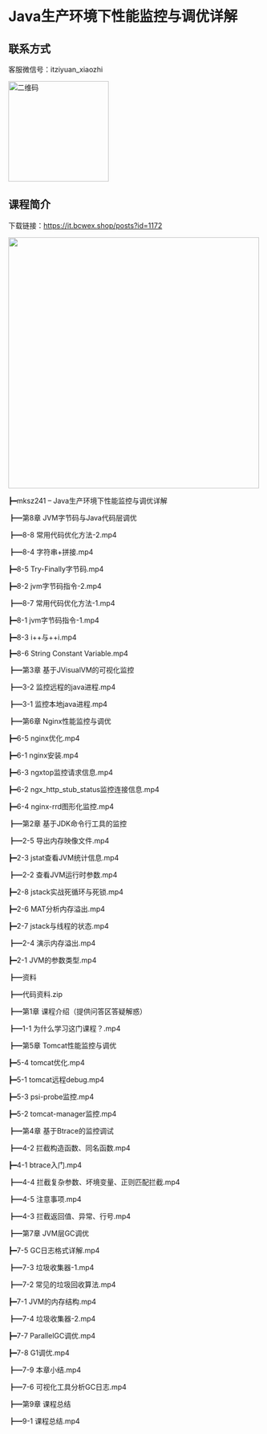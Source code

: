 # Java生产环境下性能监控与调优详解

## 联系方式

客服微信号：itziyuan_xiaozhi

<img src="https://ziyuanyun.oss-cn-guangzhou.aliyuncs.com/common/20240614073449/666b82192834a.jpg" width="200" height="200" alt="二维码">

## 课程简介

下载链接：https://it.bcwex.shop/posts?id=1172

<img src="https://ziyuanyun.oss-cn-guangzhou.aliyuncs.com/yun/20240515153630/664465fe89d87.jpg" width="500" alt="">

  ┣━mksz241 &#8211; Java生产环境下性能监控与调优详解

 ┣━第8章 JVM字节码与Java代码层调优

 ┣━8-8 常用代码优化方法-2.mp4

 ┣━8-4 字符串+拼接.mp4

 ┣━8-5 Try-Finally字节码.mp4

 ┣━8-2 jvm字节码指令-2.mp4

 ┣━8-7 常用代码优化方法-1.mp4

 ┣━8-1 jvm字节码指令-1.mp4

 ┣━8-3 i++与++i.mp4

 ┣━8-6 String Constant Variable.mp4

 ┣━第3章 基于JVisualVM的可视化监控

 ┣━3-2 监控远程的java进程.mp4

 ┣━3-1 监控本地java进程.mp4

 ┣━第6章 Nginx性能监控与调优

 ┣━6-5 nginx优化.mp4

 ┣━6-1 nginx安装.mp4

 ┣━6-3 ngxtop监控请求信息.mp4

 ┣━6-2 ngx_http_stub_status监控连接信息.mp4

 ┣━6-4 nginx-rrd图形化监控.mp4

 ┣━第2章 基于JDK命令行工具的监控

 ┣━2-5 导出内存映像文件.mp4

 ┣━2-3 jstat查看JVM统计信息.mp4

 ┣━2-2 查看JVM运行时参数.mp4

 ┣━2-8 jstack实战死循环与死锁.mp4

 ┣━2-6 MAT分析内存溢出.mp4

 ┣━2-7 jstack与线程的状态.mp4

 ┣━2-4 演示内存溢出.mp4

 ┣━2-1 JVM的参数类型.mp4

 ┣━资料

 ┣━代码资料.zip

 ┣━第1章 课程介绍（提供问答区答疑解惑）

 ┣━1-1 为什么学习这门课程？.mp4

 ┣━第5章 Tomcat性能监控与调优

 ┣━5-4 tomcat优化.mp4

 ┣━5-1 tomcat远程debug.mp4

 ┣━5-3 psi-probe监控.mp4

 ┣━5-2 tomcat-manager监控.mp4

 ┣━第4章 基于Btrace的监控调试

 ┣━4-2 拦截构造函数、同名函数.mp4

 ┣━4-1 btrace入门.mp4

 ┣━4-4 拦截复杂参数、坏境变量、正则匹配拦截.mp4

 ┣━4-5 注意事项.mp4

 ┣━4-3 拦截返回值、异常、行号.mp4

 ┣━第7章 JVM层GC调优

 ┣━7-5 GC日志格式详解.mp4

 ┣━7-3 垃圾收集器-1.mp4

 ┣━7-2 常见的垃圾回收算法.mp4

 ┣━7-1 JVM的内存结构.mp4

 ┣━7-4 垃圾收集器-2.mp4

 ┣━7-7 ParallelGC调优.mp4

 ┣━7-8 G1调优.mp4

 ┣━7-9 本章小结.mp4

 ┣━7-6 可视化工具分析GC日志.mp4

 ┣━第9章 课程总结

 ┣━9-1 课程总结.mp4

  